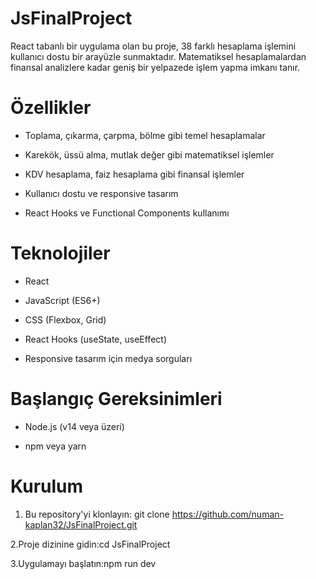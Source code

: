 # JsFinalProject

React tabanlı bir uygulama olan bu proje, 38 farklı hesaplama işlemini kullanıcı dostu bir arayüzle sunmaktadır. Matematiksel hesaplamalardan finansal analizlere kadar geniş bir yelpazede işlem yapma imkanı tanır.

# Özellikler

- Toplama, çıkarma, çarpma, bölme gibi temel hesaplamalar

- Karekök, üssü alma, mutlak değer gibi matematiksel işlemler

- KDV hesaplama, faiz hesaplama gibi finansal işlemler

- Kullanıcı dostu ve responsive tasarım

- React Hooks ve Functional Components kullanımı

# Teknolojiler

- React

- JavaScript (ES6+)

- CSS (Flexbox, Grid)

- React Hooks (useState, useEffect)

- Responsive tasarım için medya sorguları

# Başlangıç Gereksinimleri

- Node.js (v14 veya üzeri)

- npm veya yarn

# Kurulum

1. Bu repository'yi klonlayın: git clone https://github.com/numan-kaplan32/JsFinalProject.git

2.Proje dizinine gidin:cd JsFinalProject

3.Uygulamayı başlatın:npm run dev
